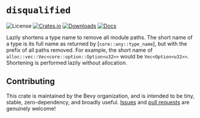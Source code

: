 <div class="rustdoc-hidden">

# `disqualified`

</div>

![License](https://img.shields.io/badge/license-MIT%2FApache-blue.svg)
[![Crates.io](https://img.shields.io/crates/v/disqualified.svg)](https://crates.io/crates/disqualified)
[![Downloads](https://img.shields.io/crates/d/disqualified.svg)](https://crates.io/crates/disqualified)
[![Docs](https://docs.rs/disqualified/badge.svg)](https://docs.rs/disqualified/latest/disqualified/)

Lazily shortens a type name to remove all module paths. The short name of a type is its full name as returned by [`core::any::type_name`], but with the prefix of all paths removed. For example, the short name of `alloc::vec::Vec<core::option::Option<u32>>` would be `Vec<Option<u32>>`. Shortening is performed lazily without allocation.

## Contributing

This crate is maintained by the Bevy organization, and is intended to be tiny, stable, zero-dependency, and broadly useful.
[Issues](https://github.com/bevyengine/disqualified/issues) and [pull requests](https://github.com/bevyengine/disqualified/pulls) are genuinely welcome!
